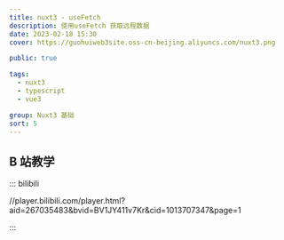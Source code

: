 ```yaml
---
title: nuxt3 - useFetch
description: 使用useFetch 获取远程数据
date: 2023-02-18 15:30
cover: https://guohuiweb3site.oss-cn-beijing.aliyuncs.com/nuxt3.png

public: true

tags:
  - nuxt3
  - typescript
  - vue3

group: Nuxt3 基础
sort: 5
---
```


## B 站教学

::: bilibili

//player.bilibili.com/player.html?aid=267035483&bvid=BV1JY411v7Kr&cid=1013707347&page=1

:::
